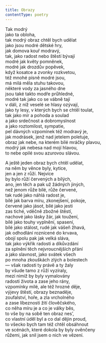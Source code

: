 ```yaml
---
title: Obrazy
contentType: poetry
---
```


Tak modrý  
jako ta obloha,  
tak modrý obraz chtěl bych udělat  
jako jsou modré dětské hry,  
jak domova kouř modravý,  
tak, jako radost nebo štěstí bývají  
modré jak květy pomněnek,  
modré jak drozdův popěvek,  
když kosatce a zvonky rozkvetou,  
též mnohé písně modré jsou,  
má milá měla stuhu takovou,  
některé vody za jasného dne  
jsou také takto modře průhledné,  
modré tak jako co se vábně tají  
v dáli, z níž veselé se hlasy ozývají,  
jako ty lesy, v kterých bych se chtěl toulat,  
tak jako mír a pohoda a soulad  
a jako srdečnost a dobromyslnost  
a jako roztomilost, sympatie,  
pel dávných vzpomínek též modravý je,  
jak modrásek, jenž nad jetelem poletuje,  
obraz jak nebe, na kterém bílé mráčky plavou,  
modrý jak nebesa nad mojí hlavou,  
to nebe opilé svou azurovou slávou.

A ještě jeden obraz bych chtěl udělat,  
na něm by věnce byly, kytice,  
jen a jen z růží. Nejvíce  
by bylo růží červených a bílých,  
ano, jen těch a pak už žádných jiných,  
než jenom růže bílé, růže červené,  
tak rudé jako náhlá radost je,  
bílé jak barva míru, zkonejšení, pokoje,  
červené jako jásot, bílé jako jesti  
zas tiché, vděčně zbožné štěstí,  
nachové jako lásky žár, jak toužení,  
bílé jako touhy vyplnění, spasení,  
bílé jako stálost, rudé jak vášeň žhavá,  
jak odhodlání roznícené do krvava,  
obojí spolu pak jak velká sláva,  
tak jako výkřik radosti a díkůvzdání  
za splnění těch nejvroucnějších přání  
a jako slavnost, jako svátek všech  
po mnoha zkouškách zlých a bolestech  
— však radosti ty právě a ty žaly  
by všude tamo z růží vyzíraly,  
mezi nimiž by byly vymalovány  
radosti života a zase jeho rány,  
vzpomínky milé, ale též hrozné děje,  
výjevy štěstí, obrazy beznaděje,  
zoufalství, hoře, a zla vrcholného  
a zase líbeznosti žití člověčského,  
co něha míru je a co je války běs,  
to vše by na sobě ten obraz nes’,  
co vlastní úděl byl a co dal dějin proud,  
to všecko bych tam též chtěl obsáhnout  
ve scénách, které dokola by byly ověnčeny  
růžemi, jak snil jsem o nich ve vězení.
